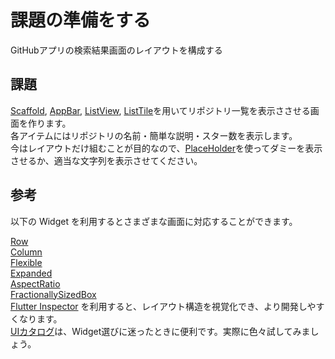 # 課題の準備をする

GitHubアプリの検索結果画面のレイアウトを構成する

## 課題
[Scaffold], [AppBar], [ListView], [ListTile]を用いてリポジトリ一覧を表示ささせる画面を作ります。  
各アイテムにはリポジトリの名前・簡単な説明・スター数を表示します。  
今はレイアウトだけ組むことが目的なので、[PlaceHolder]を使ってダミーを表示させるか、適当な文字列を表示させてください。

## 参考

以下の Widget を利用するとさまざまな画面に対応することができます。

[Row]  
[Column]  
[Flexible]  
[Expanded]  
[AspectRatio]  
[FractionallySizedBox]  
[Flutter Inspector] を利用すると、レイアウト構造を視覚化でき、より開発しやすくなります。    
[UIカタログ](https://docs.flutter.dev/ui/widgets)は、Widget選びに迷ったときに便利です。実際に色々試してみましょう。

<!-- Links -->

[Scaffold]: https://api.flutter.dev/flutter/material/Scaffold-class.html

[AppBar]: https://api.flutter.dev/flutter/material/AppBar-class.html

[ListView]: https://api.flutter.dev/flutter/widgets/ListView-class.html

[ListTile]: https://api.flutter.dev/flutter/material/ListTile-class.html

[PlaceHolder]: https://api.flutter.dev/flutter/widgets/Placeholder-class.html

[horizontal-ratio]: https://github.com/yumemi-inc/flutter-training-template/blob/main/docs/sessions/images/layout/horizontal-ratio.png?raw=true

[aspect-ratio]: https://github.com/yumemi-inc/flutter-training-template/blob/main/docs/sessions/images/layout/aspect-ratio.png?raw=true

[text-padding]: https://github.com/yumemi-inc/flutter-training-template/blob/main/docs/sessions/images/layout/text-padding.png?raw=true

[centering]: https://github.com/yumemi-inc/flutter-training-template/blob/main/docs/sessions/images/layout/centering.png?raw=true

[button-margin]: https://github.com/yumemi-inc/flutter-training-template/blob/main/docs/sessions/images/layout/button-margin.png?raw=true

[button-centering]: https://github.com/yumemi-inc/flutter-training-template/blob/main/docs/sessions/images/layout/button-centering.png?raw=true

[Placeholder]: https://api.flutter.dev/flutter/widgets/Placeholder-class.html

[Text]: https://api.flutter.dev/flutter/widgets/Text-class.html

[`labelLarge`]: https://api.flutter.dev/flutter/material/TextTheme/labelLarge.html

[`Colors.blue`]: https://api.flutter.dev/flutter/material/Colors/blue-constant.html

[`Colors.red`]: https://api.flutter.dev/flutter/material/Colors/red-constant.html

[TextButton]: https://api.flutter.dev/flutter/material/TextButton-class.html

[NSLayoutConstraint]: https://developer.apple.com/documentation/uikit/nslayoutconstraint

[ConstraintLayout]: https://developer.android.com/develop/ui/views/layout/constraint-layout

[Row]: https://api.flutter.dev/flutter/widgets/Row-class.html

[Column]: https://api.flutter.dev/flutter/widgets/Column-class.html

[Flexible]: https://api.flutter.dev/flutter/widgets/Flexible-class.html

[Expanded]: https://api.flutter.dev/flutter/widgets/Expanded-class.html

[AspectRatio]: https://api.flutter.dev/flutter/widgets/AspectRatio-class.html

[FractionallySizedBox]: https://api.flutter.dev/flutter/widgets/FractionallySizedBox-class.html

[Flutter Inspector]: https://docs.flutter.dev/development/tools/devtools/inspector
